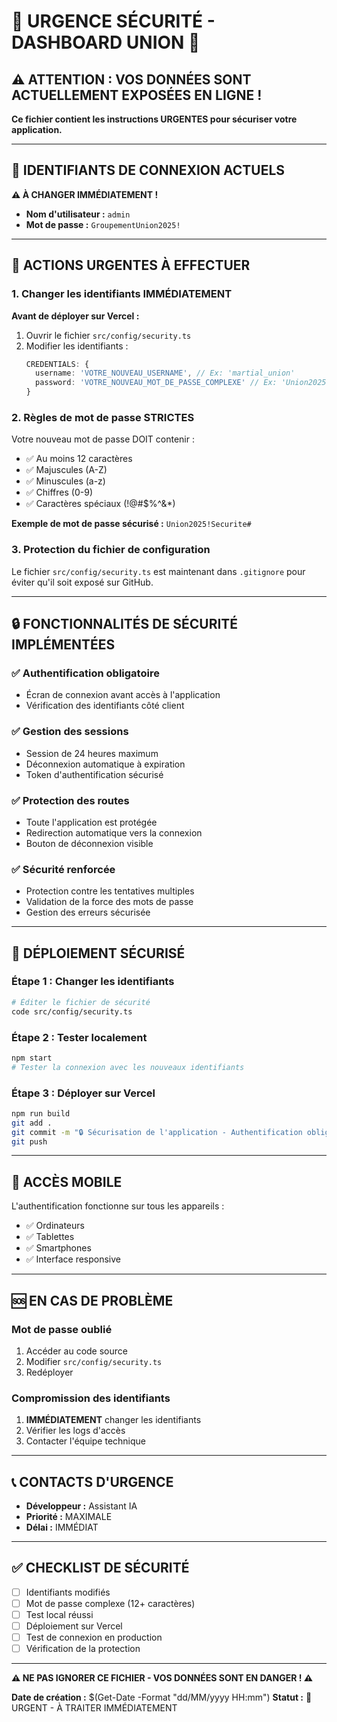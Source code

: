 # 🚨 URGENCE SÉCURITÉ - DASHBOARD UNION 🚨

## ⚠️ ATTENTION : VOS DONNÉES SONT ACTUELLEMENT EXPOSÉES EN LIGNE !

**Ce fichier contient les instructions URGENTES pour sécuriser votre application.**

---

## 🔐 IDENTIFIANTS DE CONNEXION ACTUELS

**⚠️ À CHANGER IMMÉDIATEMENT !**

- **Nom d'utilisateur :** `admin`
- **Mot de passe :** `GroupementUnion2025!`

---

## 🚨 ACTIONS URGENTES À EFFECTUER

### 1. **Changer les identifiants IMMÉDIATEMENT**

**Avant de déployer sur Vercel :**

1. Ouvrir le fichier `src/config/security.ts`
2. Modifier les identifiants :
   ```typescript
   CREDENTIALS: {
     username: 'VOTRE_NOUVEAU_USERNAME', // Ex: 'martial_union'
     password: 'VOTRE_NOUVEAU_MOT_DE_PASSE_COMPLEXE' // Ex: 'Union2025!Securite#'
   }
   ```

### 2. **Règles de mot de passe STRICTES**

Votre nouveau mot de passe DOIT contenir :
- ✅ Au moins 12 caractères
- ✅ Majuscules (A-Z)
- ✅ Minuscules (a-z)
- ✅ Chiffres (0-9)
- ✅ Caractères spéciaux (!@#$%^&*)

**Exemple de mot de passe sécurisé :** `Union2025!Securite#`

### 3. **Protection du fichier de configuration**

Le fichier `src/config/security.ts` est maintenant dans `.gitignore` pour éviter qu'il soit exposé sur GitHub.

---

## 🔒 FONCTIONNALITÉS DE SÉCURITÉ IMPLÉMENTÉES

### ✅ **Authentification obligatoire**
- Écran de connexion avant accès à l'application
- Vérification des identifiants côté client

### ✅ **Gestion des sessions**
- Session de 24 heures maximum
- Déconnexion automatique à expiration
- Token d'authentification sécurisé

### ✅ **Protection des routes**
- Toute l'application est protégée
- Redirection automatique vers la connexion
- Bouton de déconnexion visible

### ✅ **Sécurité renforcée**
- Protection contre les tentatives multiples
- Validation de la force des mots de passe
- Gestion des erreurs sécurisée

---

## 🚀 DÉPLOIEMENT SÉCURISÉ

### **Étape 1 : Changer les identifiants**
```bash
# Éditer le fichier de sécurité
code src/config/security.ts
```

### **Étape 2 : Tester localement**
```bash
npm start
# Tester la connexion avec les nouveaux identifiants
```

### **Étape 3 : Déployer sur Vercel**
```bash
npm run build
git add .
git commit -m "🔒 Sécurisation de l'application - Authentification obligatoire"
git push
```

---

## 📱 ACCÈS MOBILE

L'authentification fonctionne sur tous les appareils :
- ✅ Ordinateurs
- ✅ Tablettes
- ✅ Smartphones
- ✅ Interface responsive

---

## 🆘 EN CAS DE PROBLÈME

### **Mot de passe oublié**
1. Accéder au code source
2. Modifier `src/config/security.ts`
3. Redéployer

### **Compromission des identifiants**
1. **IMMÉDIATEMENT** changer les identifiants
2. Vérifier les logs d'accès
3. Contacter l'équipe technique

---

## 📞 CONTACTS D'URGENCE

- **Développeur :** Assistant IA
- **Priorité :** MAXIMALE
- **Délai :** IMMÉDIAT

---

## ✅ CHECKLIST DE SÉCURITÉ

- [ ] Identifiants modifiés
- [ ] Mot de passe complexe (12+ caractères)
- [ ] Test local réussi
- [ ] Déploiement sur Vercel
- [ ] Test de connexion en production
- [ ] Vérification de la protection

---

**⚠️ NE PAS IGNORER CE FICHIER - VOS DONNÉES SONT EN DANGER ! ⚠️**

**Date de création :** $(Get-Date -Format "dd/MM/yyyy HH:mm")
**Statut :** 🚨 URGENT - À TRAITER IMMÉDIATEMENT

